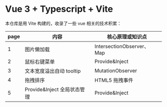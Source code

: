 # Vue 3 + Typescript + Vite

本仓库是用 Vite 构建的，收录了一些 vue 相关的技术积累：

| page | 内容                        | 核心原理或知识点          |
| ---- | --------------------------- | ------------------------- |
| 1    | 图片懒加载                  | IntersectionObserver、Map |
| 2    | 鼠标右键菜单                | Provide&Inject            |
| 3    | 文本宽度溢出自动 tooltip    | MutationObserver          |
| 4    | 拖拽排序                    | HTML5 拖拽事件            |
| 5    | Provide&Inject 全局状态管理 | Provide&Inject            |
